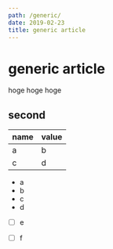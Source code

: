```yaml
---
path: /generic/
date: 2019-02-23
title: generic article
---
```


# generic article

hoge hoge hoge

## second

| name | value |
|:--|:--|
| a | b |
| c | d |

- a
- b
- c
- d
- [ ] e
- [ ] f

